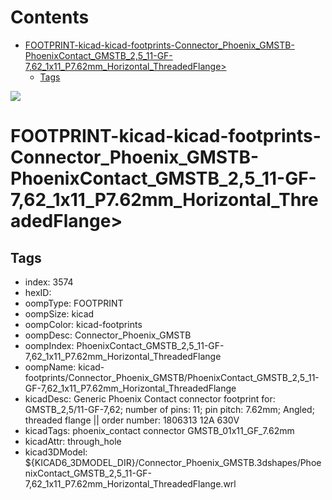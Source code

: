 



Contents
========

* [FOOTPRINT-kicad-kicad-footprints-Connector_Phoenix_GMSTB-PhoenixContact_GMSTB_2,5_11-GF-7,62_1x11_P7.62mm_Horizontal_ThreadedFlange>](#footprint-kicad-kicad-footprints-connector_phoenix_gmstb-phoenixcontact_gmstb_25_11-gf-762_1x11_p762mm_horizontal_threadedflange)
	* [Tags](#tags)
  
![][im]
# FOOTPRINT-kicad-kicad-footprints-Connector_Phoenix_GMSTB-PhoenixContact_GMSTB_2,5_11-GF-7,62_1x11_P7.62mm_Horizontal_ThreadedFlange>

## Tags

- index: 3574
- hexID: 
- oompType: FOOTPRINT
- oompSize: kicad
- oompColor: kicad-footprints
- oompDesc: Connector_Phoenix_GMSTB
- oompIndex: PhoenixContact_GMSTB_2,5_11-GF-7,62_1x11_P7.62mm_Horizontal_ThreadedFlange
- oompName: kicad-footprints/Connector_Phoenix_GMSTB/PhoenixContact_GMSTB_2,5_11-GF-7,62_1x11_P7.62mm_Horizontal_ThreadedFlange
- kicadDesc: Generic Phoenix Contact connector footprint for: GMSTB_2,5/11-GF-7,62; number of pins: 11; pin pitch: 7.62mm; Angled; threaded flange || order number: 1806313 12A 630V
- kicadTags: phoenix_contact connector GMSTB_01x11_GF_7.62mm
- kicadAttr: through_hole
- kicad3DModel: ${KICAD6_3DMODEL_DIR}/Connector_Phoenix_GMSTB.3dshapes/PhoenixContact_GMSTB_2,5_11-GF-7,62_1x11_P7.62mm_Horizontal_ThreadedFlange.wrl



[im]: image.png
